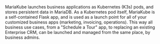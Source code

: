 MariaKube launches business applications as Kubernetes (K3s) pods, and stores persistent data in MariaDB. As a Kubernetes pod itself, MariaKube is a self-contained Flask app, and is used as a launch point for all of your customized business apps (marketing, invoicing, operations). This way all business use cases, from a "Schedule a Tour" app, to replacing an existing Enterprise CRM, can be launched and managed from the same place, by business admins.
